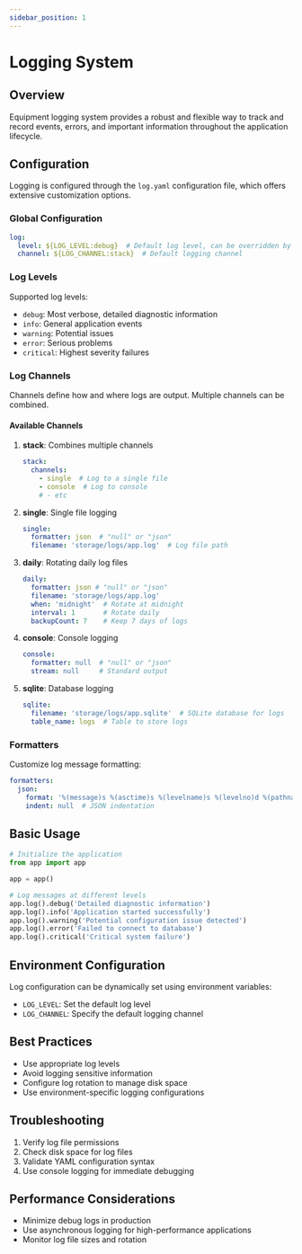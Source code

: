 ```yaml
---
sidebar_position: 1
---
```


# Logging System

## Overview

Equipment logging system provides a robust and flexible way to track and record events, errors, and important information throughout the application lifecycle.

## Configuration

Logging is configured through the `log.yaml` configuration file, which offers extensive customization options.

### Global Configuration

```yaml
log:
  level: ${LOG_LEVEL:debug}  # Default log level, can be overridden by environment variable
  channel: ${LOG_CHANNEL:stack}  # Default logging channel
```

### Log Levels

Supported log levels:
- `debug`: Most verbose, detailed diagnostic information
- `info`: General application events
- `warning`: Potential issues
- `error`: Serious problems
- `critical`: Highest severity failures

### Log Channels

Channels define how and where logs are output. Multiple channels can be combined.

#### Available Channels

1. **stack**: Combines multiple channels
   ```yaml
   stack:
     channels:
       - single  # Log to a single file
       - console  # Log to console
       # - etc
   ```

2. **single**: Single file logging
   ```yaml
   single:
     formatter: json  # "null" or "json"
     filename: 'storage/logs/app.log'  # Log file path
   ```

3. **daily**: Rotating daily log files
   ```yaml
   daily:
     formatter: json # "null" or "json"
     filename: 'storage/logs/app.log'
     when: 'midnight'  # Rotate at midnight
     interval: 1       # Rotate daily
     backupCount: 7    # Keep 7 days of logs
   ```

4. **console**: Console logging
   ```yaml
   console:
     formatter: null  # "null" or "json"
     stream: null     # Standard output
   ```

5. **sqlite**: Database logging
   ```yaml
   sqlite:
     filename: 'storage/logs/app.sqlite'  # SQLite database for logs
     table_name: logs  # Table to store logs
   ```

### Formatters

Customize log message formatting:

```yaml
formatters:
  json:
    format: '%(message)s %(asctime)s %(levelname)s %(levelno)d %(pathname)s %(lineno)d'
    indent: null  # JSON indentation
```

## Basic Usage

```py
# Initialize the application
from app import app

app = app()

# Log messages at different levels
app.log().debug('Detailed diagnostic information')
app.log().info('Application started successfully')
app.log().warning('Potential configuration issue detected')
app.log().error('Failed to connect to database')
app.log().critical('Critical system failure')
```

## Environment Configuration

Log configuration can be dynamically set using environment variables:
- `LOG_LEVEL`: Set the default log level
- `LOG_CHANNEL`: Specify the default logging channel

## Best Practices

- Use appropriate log levels
- Avoid logging sensitive information
- Configure log rotation to manage disk space
- Use environment-specific logging configurations

## Troubleshooting

1. Verify log file permissions
2. Check disk space for log files
3. Validate YAML configuration syntax
4. Use console logging for immediate debugging

## Performance Considerations

- Minimize debug logs in production
- Use asynchronous logging for high-performance applications
- Monitor log file sizes and rotation
